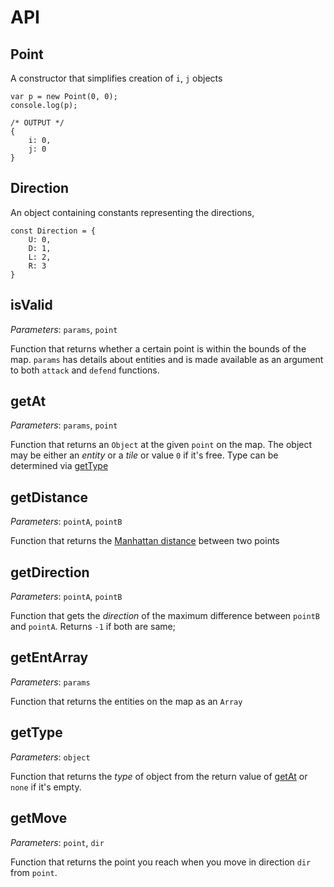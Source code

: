 # API

## Point

A constructor that simplifies creation of `i`, `j` objects
    
    var p = new Point(0, 0);
    console.log(p);

    /* OUTPUT */
    {
        i: 0,
        j: 0
    }

## Direction

An object containing constants representing the directions,

    const Direction = {
        U: 0,
        D: 1,
        L: 2,
        R: 3
    }


## isValid

*Parameters*: `params`, `point`

Function that returns whether a certain point is within the bounds of the map.
`params` has details about entities and is made available as an argument to both `attack` and `defend` functions.

## getAt

*Parameters*: `params`, `point`

Function that returns an `Object` at the given `point` on the map.
The object may be either an *entity* or a *tile* or value `0` if it's free.
Type can be determined via [getType](#gettype)

## getDistance

*Parameters*: `pointA`, `pointB`

Function that returns the [Manhattan distance](http://en.wikipedia.org/wiki/Taxicab_geometry) between two points

## getDirection

*Parameters*: `pointA`, `pointB`

Function that gets the *direction* of the maximum difference between `pointB` and `pointA`. Returns `-1` if both are same;

## getEntArray

*Parameters*: `params`

Function that returns the entities on the map as an `Array`

## getType

*Parameters*: `object`

Function that returns the *type* of object from the return value of [getAt](#getat) or `none` if it's empty.

## getMove

*Parameters*: `point`, `dir`

Function that returns the point you reach when you move in direction `dir` from `point`.
